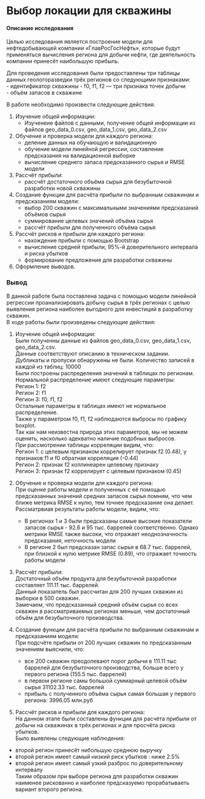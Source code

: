 # Выбор локации для скважины
#### Описание исследования  
Целью исследования является построение модели для нефтедобывающей компании «ГлавРосГосНефть», 
которые будут применяться вычисления региона для добычи нефти, где деятельность компании принесёт наибольшую прибыль.  
   


Для проведения исследования были предоставлены три таблицы данных геологоразведки трёх регионов со следующими признаками:   
    - идентификатор скважины 
    - f0, f1, f2 — три признака точек добычи  
    - объём запасов в скважине
      
    
В работе необходимо произвести следующие действия:  

1) Изучение общей информации:  
    - Изученеие файлов с данными, получение общей информации из файлов geo_data_0.csv, geo_data_1.csv, geo_data_2.csv      
2) Обучение и проверка модели для каждого региона:    
    - деление данных на обучающую и валидационную    
    - обучение модели линейной регрессии, составление предсказания на валидационной выборке    
    - вычисление среднего запаса предсказанного сырья и RMSE модели    
3) Рассчёт прибыли:    
    - рассчёт достаточного объёма сырья для безубыточной разработки новой скважины
4) Создание функции для расчёта прибыли по выбранным скважинам и предсказаниям модели:  
    - выбор 200 скважин с максимальными значениями предсказаний объёмов сырья   
    - суммирование целевых значений объёма сырья  
    - рассчёт прибыли для полученного объёма сырья
5) Рассчёт рисков и прибыли для каждого региона:    
    - нахождение прибыли с помощью Bootstrap
    - вычисление средней прибыли, 95%-й доверительного интервала и риска убытков  
    - формирование предложения для разработки скважины       
6) Оформление выводов.  
### Вывод   

В данной работе была поставлена задача с помощью модели линейной регрессии проанализировать добычу сырья в трёх регионах с целью выявления региона наиболее выгодного для инвестиций в разработку скважин.  
В ходе работы были произведены следующие действия:  
1) Изучение общей информации:  
Были полученны данные из файлов geo_data_0.csv, geo_data_1.csv, geo_data_2.csv.     
Данные соответствуют описанию в техническом задании.      
Дубликаты и пропуски обнаружены не были. Количество записей в каждой из таблиц: 10000       
Были построены распределения значений в таблицах по регионам.       
Нормальной распределение имеют следующие параметры:    
    Регион 1: f2    
    Регион 2: f1   
    Регион 3: f0, f1, f2    
Остальные параметры в таблицах имеют не нормальное распределение.  
Также у параметром f0, f1, f2 наблюдаются выбросы по графику boxplot.   
Так как нам неизвестна природа этих параметров, мы не можем оценить, насколько адекватно наличие подобных выбросов.       
При рассмотрении таблицы корреляции видим, что:  
    Регион 1: с целевым признаком коррелирует признак f2 (0.48), у признаков f1 и f0 обратная корреляция (-0.44)     
    Регион 2: признак f2 коллинеарен целевому признаку     
    Регион 3: признак f2 коррелирует с целевым признаком (0.45)      
        
2) Обучение и проверка модели для каждого региона:     
При оценке работы модели и полученных с её помощью предсказанных значений средних запасов сырья помним, 
что чем ближе метрика RMSE к нулю, тем точнее предсказание она делает.  
Рассматрвиая результаты работы модели, видим, что:  
    - В регионах 1 и 3 были предсказаны самые высокие показатели запасов сырья - 92.6 и 95 тыс. баррелей соответственно. 
    Однако метрики RMSE также высоки, что отражает неоднозначность предсказания, неточность модели  
    - В регионе 2 был предсказан запас сырья в 68.7  тыс. баррелей, при близкой к нулю метрике RMSE (0.89), что отражает точность работы модели  

3) Рассчёт прибыли:    
Достаточный объём продукта для безубыточной разработки составляет 111.11 тыс. баррелей.    
Данный показатель был рассчитан для 200 лучших скважин из выборки в 500 скважин.    
Замечаем, что предсказанный средний объём сырья со всех скважен в рассматриваемых регионах меньше, чем достаточный объём для безубыточного производства.  
4) Создание функции для расчёта прибыли по выбранным скважинам и предсказаниям модели:  
При подсчёте прибыли от 200 лучших скважин по предсказанным значениям выяснили, что:  
    - все 200 скважин преодолевают порог добычи в 111.11 тыс баррелей для безубыточного производства, больше всего у первого региона (155.5 тыс. баррелей)  
    - в первом регионе самы большой суммарный целевой объём сырья 31102.33 тыс. баррелей  
    - прибыль с полученного объёма сырья самая большая у первого региона: 3996.05 млн.руб
5) Рассчёт рисков и прибыли для каждого региона:    
На данном этапе были составлены функции для расчёта прибыли от добычи на скважинах в трёх регионах и для просчёта риска убытков.  
Было выявлены следующие наблюдения:  
- второй регион принесёт нибольшую среднюю выручку  
- второй регион имеет самый низкий риск убытков : ниже 2.5%  
- второй регион имеет самый узкий разброс по доверительному интервалу  
Таким образом при выборе региона для разработки скважин наименее рискованно и наиболее предсказуемо прорабатываеть вариант второго региона.       
  
